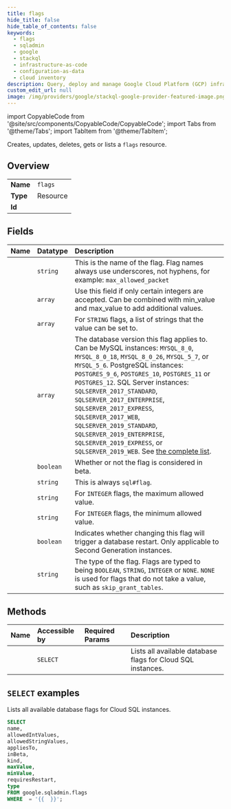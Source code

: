 ```yaml
---
title: flags
hide_title: false
hide_table_of_contents: false
keywords:
  - flags
  - sqladmin
  - google
  - stackql
  - infrastructure-as-code
  - configuration-as-data
  - cloud inventory
description: Query, deploy and manage Google Cloud Platform (GCP) infrastructure and resources using SQL
custom_edit_url: null
image: /img/providers/google/stackql-google-provider-featured-image.png
---
```


import CopyableCode from '@site/src/components/CopyableCode/CopyableCode';
import Tabs from '@theme/Tabs';
import TabItem from '@theme/TabItem';

Creates, updates, deletes, gets or lists a <code>flags</code> resource.

## Overview
<table><tbody>
<tr><td><b>Name</b></td><td><code>flags</code></td></tr>
<tr><td><b>Type</b></td><td>Resource</td></tr>
<tr><td><b>Id</b></td><td><CopyableCode code="google.sqladmin.flags" /></td></tr>
</tbody></table>

## Fields
| Name | Datatype | Description |
|:-----|:---------|:------------|
| <CopyableCode code="name" /> | `string` | This is the name of the flag. Flag names always use underscores, not hyphens, for example: `max_allowed_packet` |
| <CopyableCode code="allowedIntValues" /> | `array` | Use this field if only certain integers are accepted. Can be combined with min_value and max_value to add additional values. |
| <CopyableCode code="allowedStringValues" /> | `array` | For `STRING` flags, a list of strings that the value can be set to. |
| <CopyableCode code="appliesTo" /> | `array` | The database version this flag applies to. Can be MySQL instances: `MYSQL_8_0`, `MYSQL_8_0_18`, `MYSQL_8_0_26`, `MYSQL_5_7`, or `MYSQL_5_6`. PostgreSQL instances: `POSTGRES_9_6`, `POSTGRES_10`, `POSTGRES_11` or `POSTGRES_12`. SQL Server instances: `SQLSERVER_2017_STANDARD`, `SQLSERVER_2017_ENTERPRISE`, `SQLSERVER_2017_EXPRESS`, `SQLSERVER_2017_WEB`, `SQLSERVER_2019_STANDARD`, `SQLSERVER_2019_ENTERPRISE`, `SQLSERVER_2019_EXPRESS`, or `SQLSERVER_2019_WEB`. See [the complete list](/sql/docs/mysql/admin-api/rest/v1/SqlDatabaseVersion). |
| <CopyableCode code="inBeta" /> | `boolean` | Whether or not the flag is considered in beta. |
| <CopyableCode code="kind" /> | `string` | This is always `sql#flag`. |
| <CopyableCode code="maxValue" /> | `string` | For `INTEGER` flags, the maximum allowed value. |
| <CopyableCode code="minValue" /> | `string` | For `INTEGER` flags, the minimum allowed value. |
| <CopyableCode code="requiresRestart" /> | `boolean` | Indicates whether changing this flag will trigger a database restart. Only applicable to Second Generation instances. |
| <CopyableCode code="type" /> | `string` | The type of the flag. Flags are typed to being `BOOLEAN`, `STRING`, `INTEGER` or `NONE`. `NONE` is used for flags that do not take a value, such as `skip_grant_tables`. |

## Methods
| Name | Accessible by | Required Params | Description |
|:-----|:--------------|:----------------|:------------|
| <CopyableCode code="list" /> | `SELECT` | <CopyableCode code="" /> | Lists all available database flags for Cloud SQL instances. |

## `SELECT` examples

Lists all available database flags for Cloud SQL instances.

```sql
SELECT
name,
allowedIntValues,
allowedStringValues,
appliesTo,
inBeta,
kind,
maxValue,
minValue,
requiresRestart,
type
FROM google.sqladmin.flags
WHERE  = '{{  }}'; 
```
